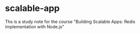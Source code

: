 # scalable-app
Ths is a study note for the course "Building Scalable Apps: Redis implementation with Node.js"
